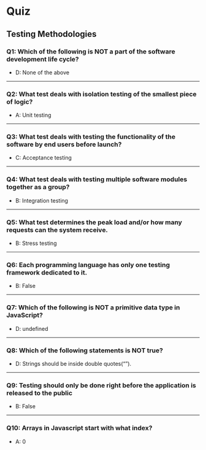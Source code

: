 # Quiz

## Testing Methodologies

### Q1: Which of the following is NOT a part of the software development life cycle?
- D: None of the above
---

### Q2: What test deals with isolation testing of the smallest piece of logic?
- A: Unit testing

---

### Q3: What test deals with testing the functionality of the software by end users before launch?
- C: Acceptance testing
---

### Q4: What test deals with testing multiple software modules together as a group?
- B: Integration testing

---

### Q5: What test determines the peak load and/or how many requests can the system receive.
- B: Stress testing

---

### Q6: Each programming language has only one testing framework dedicated to it.
- B: False
---

### Q7: Which of the following is NOT a primitive data type in JavaScript?
- D: undefined 
---

### Q8: Which of the following statements is NOT true?
- D: Strings should be inside double quotes(“”).
---

### Q9: Testing should only be done right before the application is released to the public
- B: False
---

### Q10: Arrays in Javascript start with what index?
- A: 0
